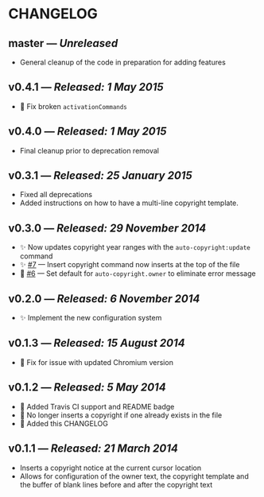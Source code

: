 # CHANGELOG

## **master** &mdash; *Unreleased*

* General cleanup of the code in preparation for adding features

## **v0.4.1** &mdash; *Released: 1 May 2015*

* :bug: Fix broken `activationCommands`

## **v0.4.0** &mdash; *Released: 1 May 2015*

* Final cleanup prior to deprecation removal

## **v0.3.1** &mdash; *Released: 25 January 2015*

* Fixed all deprecations
* Added instructions on how to have a multi-line copyright template.

## **v0.3.0** &mdash; *Released: 29 November 2014*

* :sparkles: Now updates copyright year ranges with the `auto-copyright:update` command
* :sparkles: [#7](https://github.com/lee-dohm/auto-copyright/issues/7) &mdash; Insert copyright command now inserts at the top of the file
* :bug: [#6](https://github.com/lee-dohm/auto-copyright/issues/6) &mdash; Set default for `auto-copyright.owner` to eliminate error message

## **v0.2.0** &mdash; *Released: 6 November 2014*

* :sparkles: Implement the new configuration system

## **v0.1.3** &mdash; *Released: 15 August 2014*

* :bug: Fix for issue with updated Chromium version

## **v0.1.2** &mdash; *Released: 5 May 2014*

* :green_heart: Added Travis CI support and README badge
* :bug: No longer inserts a copyright if one already exists in the file
* :memo: Added this CHANGELOG

## **v0.1.1** &mdash; *Released: 21 March 2014*

* Inserts a copyright notice at the current cursor location
* Allows for configuration of the owner text, the copyright template and the buffer of blank lines before and after the copyright text
